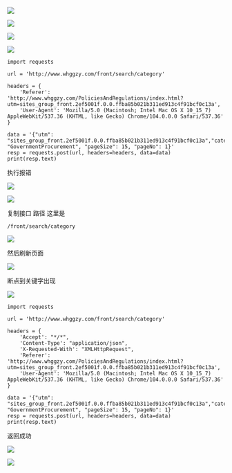![](D:/download/youdaonote-pull-master/data/Technology/Python/python逆向爬虫/images/WEBRESOURCE0808b422197566c1f7b016405f5a580b截图.png)

![](D:/download/youdaonote-pull-master/data/Technology/Python/python逆向爬虫/images/WEBRESOURCEc54b606b32f8d353909497b9a6af5d16截图.png)

![](D:/download/youdaonote-pull-master/data/Technology/Python/python逆向爬虫/images/WEBRESOURCE164b30dc7e60ef22785538a68a65364d截图.png)

![](D:/download/youdaonote-pull-master/data/Technology/Python/python逆向爬虫/images/WEBRESOURCEc2bc3a6a712e281fd8bc40c65b6d6289截图.png)

```
import requests

url = 'http://www.whggzy.com/front/search/category'

headers = {
    'Referer': 'http://www.whggzy.com/PoliciesAndRegulations/index.html?utm=sites_group_front.2ef5001f.0.0.ffba85b021b311ed913c4f91bcf0c13a',
    'User-Agent': 'Mozilla/5.0 (Macintosh; Intel Mac OS X 10_15_7) AppleWebKit/537.36 (KHTML, like Gecko) Chrome/104.0.0.0 Safari/537.36'
}

data = '{"utm": "sites_group_front.2ef5001f.0.0.ffba85b021b311ed913c4f91bcf0c13a","categoryCode": "GovernmentProcurement", "pageSize": 15, "pageNo": 1}'
resp = requests.post(url, headers=headers, data=data)
print(resp.text)

```

执行报错

![](D:/download/youdaonote-pull-master/data/Technology/Python/python逆向爬虫/images/WEBRESOURCEdf1c9a2183c336c6ee95f9d1cc500790截图.png)

![](D:/download/youdaonote-pull-master/data/Technology/Python/python逆向爬虫/images/WEBRESOURCE2e2d702c92034d89c662d2c98f8688c5截图.png)

复制接口 路径  这里是  

```
/front/search/category
```

![](D:/download/youdaonote-pull-master/data/Technology/Python/python逆向爬虫/images/WEBRESOURCE953d7638e9dc4a140b7e6b301d3fd6ca截图.png)

然后刷新页面

![](D:/download/youdaonote-pull-master/data/Technology/Python/python逆向爬虫/images/WEBRESOURCE5cde84bcfdf65554b40d1b52b064d913截图.png)

断点到关键字出现

![](D:/download/youdaonote-pull-master/data/Technology/Python/python逆向爬虫/images/WEBRESOURCEb91541fd8a8e9bd1fab01dcffd024897截图.png)

```
import requests

url = 'http://www.whggzy.com/front/search/category'

headers = {
    'Accept': "*/*",
    'Content-Type': "application/json",
    'X-Requested-With': "XMLHttpRequest",
    'Referer': 'http://www.whggzy.com/PoliciesAndRegulations/index.html?utm=sites_group_front.2ef5001f.0.0.ffba85b021b311ed913c4f91bcf0c13a',
    'User-Agent': 'Mozilla/5.0 (Macintosh; Intel Mac OS X 10_15_7) AppleWebKit/537.36 (KHTML, like Gecko) Chrome/104.0.0.0 Safari/537.36'
}

data = '{"utm": "sites_group_front.2ef5001f.0.0.ffba85b021b311ed913c4f91bcf0c13a","categoryCode": "GovernmentProcurement", "pageSize": 15, "pageNo": 1}'
resp = requests.post(url, headers=headers, data=data)
print(resp.text)

```

返回成功

![](D:/download/youdaonote-pull-master/data/Technology/Python/python逆向爬虫/images/WEBRESOURCE8c2608395b25a5e04a7087ccbcdf3831截图.png)

![](D:/download/youdaonote-pull-master/data/Technology/Python/python逆向爬虫/images/WEBRESOURCE7456fdef48e7971875399b091af74097截图.png)